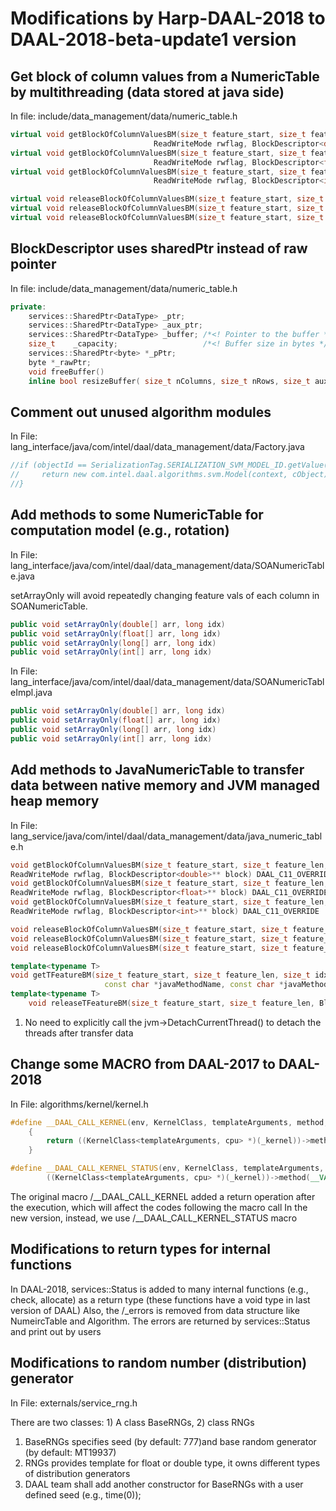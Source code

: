 # Modifications by Harp-DAAL-2018 to DAAL-2018-beta-update1 version


## Get block of column values from a NumericTable by multithreading (data stored at java side) 

In file: include/data_management/data/numeric_table.h

```c++
virtual void getBlockOfColumnValuesBM(size_t feature_start, size_t feature_len, size_t vector_idx, size_t value_num,
                                ReadWriteMode rwflag, BlockDescriptor<double>** block) {} 
virtual void getBlockOfColumnValuesBM(size_t feature_start, size_t feature_len, size_t vector_idx, size_t value_num,
                                ReadWriteMode rwflag, BlockDescriptor<float>** block) {} 
virtual void getBlockOfColumnValuesBM(size_t feature_start, size_t feature_len, size_t vector_idx, size_t value_num,
                                ReadWriteMode rwflag, BlockDescriptor<int>** block) {} 
```

```c++
virtual void releaseBlockOfColumnValuesBM(size_t feature_start, size_t feature_len, BlockDescriptor<double>** block) {} 
virtual void releaseBlockOfColumnValuesBM(size_t feature_start, size_t feature_len, BlockDescriptor<float>** block) {} 
virtual void releaseBlockOfColumnValuesBM(size_t feature_start, size_t feature_len, BlockDescriptor<int>** block) {} 
```

## BlockDescriptor uses sharedPtr instead of raw pointer

In file: include/data_management/data/numeric_table.h

```c++
private:
    services::SharedPtr<DataType> _ptr;
    services::SharedPtr<DataType> _aux_ptr;
    services::SharedPtr<DataType> _buffer; /*<! Pointer to the buffer */
    size_t    _capacity;                   /*<! Buffer size in bytes */
    services::SharedPtr<byte> *_pPtr;
    byte *_rawPtr;
    void freeBuffer()
    inline bool resizeBuffer( size_t nColumns, size_t nRows, size_t auxMemorySize = 0 )
```

## Comment out unused algorithm modules

In File: lang_interface/java/com/intel/daal/data_management/data/Factory.java 

```java
//if (objectId == SerializationTag.SERIALIZATION_SVM_MODEL_ID.getValue()) {
//     return new com.intel.daal.algorithms.svm.Model(context, cObject);
//}
```

## Add methods to some NumericTable for computation model (e.g., rotation)

In File: lang_interface/java/com/intel/daal/data_management/data/SOANumericTable.java

setArrayOnly will avoid repeatedly changing feature vals of each column in SOANumericTable. 

```java
public void setArrayOnly(double[] arr, long idx)
public void setArrayOnly(float[] arr, long idx)
public void setArrayOnly(long[] arr, long idx)
public void setArrayOnly(int[] arr, long idx)
```

In File: lang_interface/java/com/intel/daal/data_management/data/SOANumericTableImpl.java 

```java
public void setArrayOnly(double[] arr, long idx)
public void setArrayOnly(float[] arr, long idx)
public void setArrayOnly(long[] arr, long idx)
public void setArrayOnly(int[] arr, long idx)
```

## Add methods to JavaNumericTable to transfer data between native memory and JVM managed heap memory

In File: lang_service/java/com/intel/daal/data_management/data/java_numeric_table.h

```c++
void getBlockOfColumnValuesBM(size_t feature_start, size_t feature_len, size_t vector_idx, size_t value_num,
ReadWriteMode rwflag, BlockDescriptor<double>** block) DAAL_C11_OVERRIDE
void getBlockOfColumnValuesBM(size_t feature_start, size_t feature_len, size_t vector_idx, size_t value_num,
ReadWriteMode rwflag, BlockDescriptor<float>** block) DAAL_C11_OVERRIDE
void getBlockOfColumnValuesBM(size_t feature_start, size_t feature_len, size_t vector_idx, size_t value_num,
ReadWriteMode rwflag, BlockDescriptor<int>** block) DAAL_C11_OVERRIDE
```

```c++
void releaseBlockOfColumnValuesBM(size_t feature_start, size_t feature_len, BlockDescriptor<double>** block) DAAL_C11_OVERRIDE
void releaseBlockOfColumnValuesBM(size_t feature_start, size_t feature_len, BlockDescriptor<float>** block) DAAL_C11_OVERRIDE
void releaseBlockOfColumnValuesBM(size_t feature_start, size_t feature_len, BlockDescriptor<int>** block) DAAL_C11_OVERRIDE
```

```c++
template<typename T>
void getTFeatureBM(size_t feature_start, size_t feature_len, size_t idx, size_t nrows, ReadWriteMode rwFlag, BlockDescriptor<T>** block,
                     const char *javaMethodName, const char *javaMethodSignature)
template<typename T>
    void releaseTFeatureBM(size_t feature_start, size_t feature_len, BlockDescriptor<T>** block, const char *javaMethodName)
```

1. No need to explicitly call the jvm->DetachCurrentThread() to detach the threads after transfer data

## Change some MACRO from DAAL-2017 to DAAL-2018

In File: algorithms/kernel/kernel.h

```c++
#define __DAAL_CALL_KERNEL(env, KernelClass, templateArguments, method, ...)            \
    {                                                                                   \
        return ((KernelClass<templateArguments, cpu> *)(_kernel))->method(__VA_ARGS__); \
    }

#define __DAAL_CALL_KERNEL_STATUS(env, KernelClass, templateArguments, method, ...)            \
        ((KernelClass<templateArguments, cpu> *)(_kernel))->method(__VA_ARGS__);
```
The original macro /__DAAL_CALL_KERNEL added a return operation after the execution, which will 
affect the codes following the macro call 
In the new version, instead, we use /__DAAL_CALL_KERNEL_STATUS macro 

## Modifications to return types for internal functions 

In DAAL-2018, services::Status is added to many internal functions (e.g., check, allocate) as a return type (these functions have a void type in last version of DAAL)
Also, the /_errors is removed from data structure like NumeircTable and Algorithm. The errors are returned by services::Status and print out by users 

## Modifications to random number (distribution) generator

In File: externals/service_rng.h

There are two classes: 1) A class BaseRNGs, 2) class RNGs
1. BaseRNGs specifies seed (by default: 777)and base random generator (by default: MT19937)
2. RNGs provides template for float or double type, it owns different types of distribution generators 
3. DAAL team shall add another constructor for BaseRNGs with a user defined seed (e.g., time(0));




